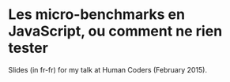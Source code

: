 # Les micro-benchmarks en JavaScript, ou comment ne rien tester
Slides (in fr-fr) for my talk at Human Coders (February 2015).
